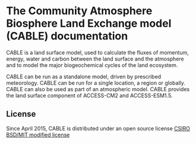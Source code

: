 # The Community Atmosphere Biosphere Land Exchange model (CABLE) documentation

CABLE is a land surface model, used to calculate the fluxes of momentum, energy, water and carbon between the land surface and the atmosphere and to model the major biogeochemical cycles of the land ecosystem.

CABLE can be run as a standalone model, driven by prescribed meteorology. CABLE can be run for a single location, a region or globally. CABLE can also be used as part of an atmospheric model. CABLE provides the land surface component of ACCESS-CM2 and ACCESS-ESM1.5.

## License

Since April 2015, CABLE is distributed under an open source license [CSIRO BSD/MIT modified license][license]

[repo]: https://github.com/CABLE-LSM/CABLE/
[license]: https://github.com/CABLE-LSM/CABLE/blob/main/License.md